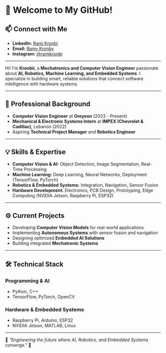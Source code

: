 # 👋 Welcome to My GitHub!

## 📫 Connect with Me

* **LinkedIn:** [Rami Kronbi](https://www.linkedin.com/in/rami-kronbi/)
* **Email:** [Ramy Kronby](ramykronby@gmail.com)
* **Instagram:** [@ramikronbi](https://www.instagram.com/ramikronbi)

---

Hi! I'm **Kronbii**, a **Mechatronics and Computer Vision Engineer** passionate about **AI, Robotics, Machine Learning, and Embedded Systems**. I specialize in building smart, reliable solutions that connect software intelligence with hardware systems.

---

## 🚀 Professional Background

* **Computer Vision Engineer** at **Oreyeon** (2023 - Present)
* **Mechanical & Electronic Systems Intern** at **IMPEX (Chevrolet & Cadillac)**, Lebanon (2022)
* Aspiring **Technical Project Manager** and **Robotics Engineer**

---

## 💡 Skills & Expertise

* **Computer Vision & AI:** Object Detection, Image Segmentation, Real-Time Processing
* **Machine Learning:** Deep Learning, Neural Networks, Deployment (TensorFlow, PyTorch)
* **Robotics & Embedded Systems:** Integration, Navigation, Sensor Fusion
* **Hardware Development:** Electronics, PCB Design, Prototyping, Edge Computing (NVIDIA Jetson, Raspberry Pi, ESP32)

---

## ⚙️ Current Projects

* Developing **Computer Vision Models** for real-world applications
* Implementing **Autonomous Systems** with sensor fusion and navigation
* Designing optimized **Embedded AI Solutions**
* Building integrated **Mechatronic Systems**

---

## 🛠 Technical Stack

### Programming & AI

* Python, C++
* TensorFlow, PyTorch, OpenCV

### Hardware & Embedded Systems

* Raspberry Pi, Arduino, ESP32
* NVIDIA Jetson, MATLAB, Linux

---

🚀 *"Engineering the future where AI, Robotics, and Embedded Systems converge."* 🤖
